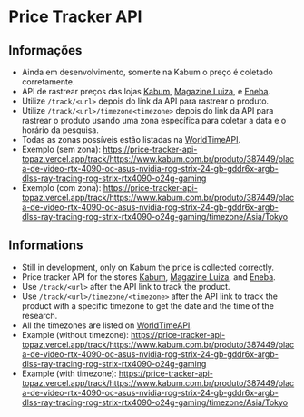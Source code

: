 # Price Tracker API

## Informações

- Ainda em desenvolvimento, somente na Kabum o preço é coletado corretamente.
- API de rastrear preços das lojas [Kabum](https://www.kabum.com.br), [Magazine Luiza](https://www.magazineluiza.com.br), e [Eneba](https://www.eneba.com).
- Utilize ```/track/<url>``` depois do link da API para rastrear o produto.
- Utilize ```/track/<url>/timezone<timezone>``` depois do link da API para rastrear o produto usando uma zona específica para coletar a data e o horário da pesquisa.
- Todas as zonas possíveis estão listadas na [WorldTimeAPI](http://worldtimeapi.org/timezones).
- Exemplo (sem zona): https://price-tracker-api-topaz.vercel.app/track/https://www.kabum.com.br/produto/387449/placa-de-video-rtx-4090-oc-asus-nvidia-rog-strix-24-gb-gddr6x-argb-dlss-ray-tracing-rog-strix-rtx4090-o24g-gaming
- Exemplo (com zona): https://price-tracker-api-topaz.vercel.app/track/https://www.kabum.com.br/produto/387449/placa-de-video-rtx-4090-oc-asus-nvidia-rog-strix-24-gb-gddr6x-argb-dlss-ray-tracing-rog-strix-rtx4090-o24g-gaming/timezone/Asia/Tokyo

## Informations

- Still in development, only on Kabum the price is collected correctly.
- Price tracker API for the stores [Kabum](https://www.kabum.com.br), [Magazine Luiza](https://www.magazineluiza.com.br), and [Eneba](https://www.eneba.com).
- Use ```/track/<url>``` after the API link to track the product.
- Use ```/track/<url>/timezone/<timezone>``` after the API link to track the product with a specific timezone to get the date and the time of the research.
- All the timezones are listed on [WorldTimeAPI](http://worldtimeapi.org/timezones).
- Example (without timezone): https://price-tracker-api-topaz.vercel.app/track/https://www.kabum.com.br/produto/387449/placa-de-video-rtx-4090-oc-asus-nvidia-rog-strix-24-gb-gddr6x-argb-dlss-ray-tracing-rog-strix-rtx4090-o24g-gaming
- Example (with timezone): https://price-tracker-api-topaz.vercel.app/track/https://www.kabum.com.br/produto/387449/placa-de-video-rtx-4090-oc-asus-nvidia-rog-strix-24-gb-gddr6x-argb-dlss-ray-tracing-rog-strix-rtx4090-o24g-gaming/timezone/Asia/Tokyo
